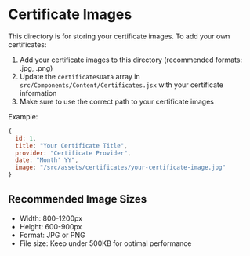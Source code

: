 # Certificate Images

This directory is for storing your certificate images. To add your own certificates:

1. Add your certificate images to this directory (recommended formats: .jpg, .png)
2. Update the `certificatesData` array in `src/Components/Content/Certificates.jsx` with your certificate information
3. Make sure to use the correct path to your certificate images

Example:
```javascript
{
  id: 1,
  title: "Your Certificate Title",
  provider: "Certificate Provider",
  date: "Month' YY",
  image: "/src/assets/certificates/your-certificate-image.jpg"
}
```

## Recommended Image Sizes
- Width: 800-1200px
- Height: 600-900px
- Format: JPG or PNG
- File size: Keep under 500KB for optimal performance 